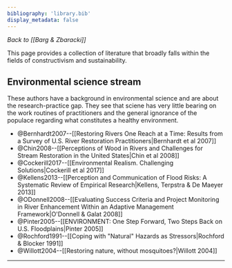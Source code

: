 ```yaml
---
bibliography: 'library.bib'
display_metadata: false
---
```


_Back to [[Barg & Zbaracki]]_

This page provides a collection of literature that broadly falls within the fields of constructivism and sustainability.

## Environmental science stream

These authors have a background in environmental science and are about the research-practice gap. They see that sciene has very little bearing on the work routines of practitioners and the general ignorance of the populace regarding what constitutes a healthy environment.

* @Bernhardt2007--[[Restoring Rivers One Reach at a Time: Results from a Survey of U.S. River Restoration Practitioners|Bernhardt et al 2007]]
* @Chin2008--[[Perceptions of Wood in Rivers and Challenges for Stream Restoration in the United States|Chin et al 2008]]
* @Cockerill2017--[[Environmental Realism. Challenging Solutions|Cockerill et al 2017]]
* @Kellens2013--[[Perception and Communication of Flood Risks: A Systematic Review of Empirical Research|Kellens, Terpstra & De Maeyer 2013]]
* @ODonnell2008--[[Evaluating Success Criteria and Project Monitoring in River Enhancement Within an Adaptive Management Framework|O'Donnell & Galat 2008]]
* @Pinter2005--[[ENVIRONMENT: One Step Forward, Two Steps Back on U.S. Floodplains|Pinter 2005]]
* @Rochford1991--[[Coping with "Natural" Hazards as Stressors|Rochford & Blocker 1991]]
* @Willott2004--[[Restoring nature, without mosquitoes?|Willott 2004]]

---